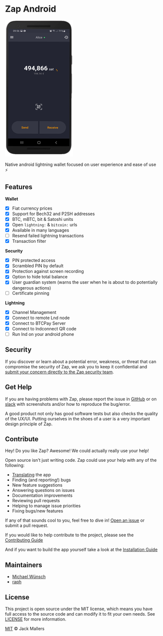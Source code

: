 # Zap Android

[![Screenshot of Zap Android app](docs/screenshot.png)](https://zap.jackmallers.com)

Native android lightning wallet focused on user experience and ease of use ⚡️

## Features

**Wallet**
- [x] Fiat currency prices
- [x] Support for Bech32 and P2SH addresses
- [x] BTC, mBTC, bit & Satoshi units
- [x] Open `lightning:` & `bitcoin:` urls
- [x] Available in many languages
- [ ] Resend failed lightning transactions
- [x] Transaction filter

**Security**
- [x] PIN protected access
- [x] Scrambled PIN by default
- [x] Protection against screen recording
- [x] Option to hide total balance
- [x] User guardian system (warns the user when he is about to do potentially dangerous actions)
- [ ] Certificate pinning

**Lightning**
- [x] Channel Management
- [x] Connect to remote Lnd node
- [x] Connect to BTCPay Server
- [x] Connect to lndconnect QR code
- [ ] Run lnd on your android phone

## Security

If you discover or learn about a potential error, weakness, or threat that can compromise the security of Zap, we ask you to keep it confidential and [submit your concern directly to the Zap security team](mailto:jimmymowschess@gmail.com?subject=[GitHub]%20Zap%20Security).

## Get Help

If you are having problems with Zap, please report the issue in [GitHub][issues] or on [slack][slack] with screenshots and/or how to reproduce the bug/error.

A good product not only has good software tests but also checks the quality of the UX/UI. Putting ourselves in the shoes of a user is a very important design principle of Zap.

## Contribute

Hey! Do you like Zap? Awesome! We could actually really use your help!

Open source isn't just writing code. Zap could use your help with any of the following:

- [Translating](docs/TRANSLATING.md) the app
- Finding (and reporting!) bugs
- New feature suggestions
- Answering questions on issues
- Documentation improvements
- Reviewing pull requests
- Helping to manage issue priorities
- Fixing bugs/new features

If any of that sounds cool to you, feel free to dive in! [Open an issue][issues] or submit a pull request.

If you would like to help contribute to the project, please see the [Contributing Guide](docs/CONTRIBUTING.md)

And if you want to build the app yourself take a look at the [Installation Guide](docs/INSTALL.md)

## Maintainers
- [Michael Wünsch](https://github.com/michaelWuensch)
- [raph](https://github.com/raphBTC)

## License

This project is open source under the MIT license, which means you have full access to the source code and can modify it to fit your own needs. See [LICENSE](LICENSE) for more information.

[MIT](LICENSE) © Jack Mallers

[issues]: https://github.com/LN-Zap/zap-android/issues
[slack]: https://join.slack.com/t/zaphq/shared_invite/enQtMzgyNDA2NDI2Nzg0LTQwZWQ2ZWEzOWFhMjRiNWZkZWMwYTA4MzA5NzhjMDNhNTM5YzliNDA4MmZkZWZkZTFmODM4ODJkYzU3YmI3ZmI
